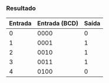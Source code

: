 ### Resultado

| Entrada | Entrada (BCD) | Saída |
|---------|---------------|-------|
|    0    |     0000      |   0   |
|    1    |     0001      |   1   |
|    2    |     0010      |   1   |
|    3    |     0011      |   1   |
|    4    |     0100      |   0   |